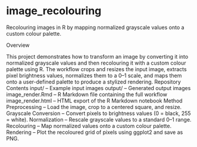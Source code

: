 # image_recolouring
Recolouring images in R by mapping normalized grayscale values onto a custom colour palette.


Overview

This project demonstrates how to transform an image by converting it into normalized grayscale values and then recolouring it with a custom colour palette using R. The workflow crops and resizes the input image, extracts pixel brightness values, normalizes them to a 0–1 scale, and maps them onto a user-defined palette to produce a stylized rendering.
Repository Contents
input/ – Example input images
output/ – Generated output images
image_render.Rmd – R Markdown file containing the full workflow
image_render.html – HTML export of the R Markdown notebook
Method
Preprocessing – Load the image, crop to a centered square, and resize.
Grayscale Conversion – Convert pixels to brightness values (0 = black, 255 = white).
Normalization – Rescale grayscale values to a standard 0–1 range.
Recolouring – Map normalized values onto a custom colour palette.
Rendering – Plot the recoloured grid of pixels using ggplot2 and save as PNG.

